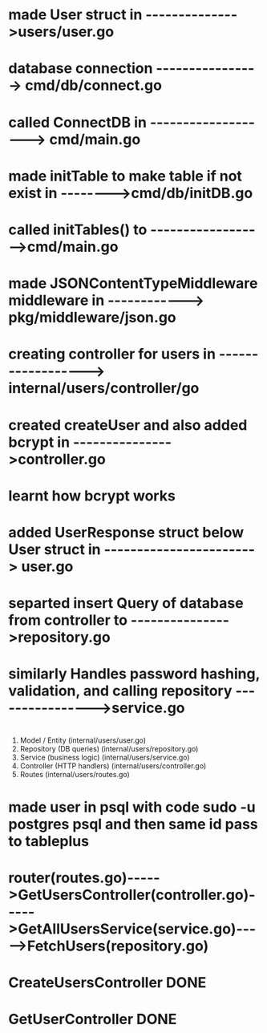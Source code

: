 # made User struct in -------------->users/user.go
# database connection ----------------> cmd/db/connect.go
# called ConnectDB in -------------------> cmd/main.go
# made initTable to make table if not exist in -------->cmd/db/initDB.go
# called initTables() to ------------------>cmd/main.go
# 
# made JSONContentTypeMiddleware middleware in ------------> pkg/middleware/json.go
# creating controller for users in ------------------> internal/users/controller/go
# created createUser and also added bcrypt in --------------->controller.go
# learnt how bcrypt works
# added UserResponse struct below User struct in -----------------------> user.go
#
# separted insert Query of database from controller to --------------->repository.go
# similarly Handles password hashing, validation, and calling repository ---------------->service.go
# 

1. Model / Entity (internal/users/user.go)
2. Repository (DB queries) (internal/users/repository.go)
3. Service (business logic) (internal/users/service.go)
4. Controller (HTTP handlers) (internal/users/controller.go)
5. Routes (internal/users/routes.go)
# 
# made user in psql with code sudo -u postgres psql and then same id pass to tableplus
#
#
#
# router(routes.go)----->GetUsersController(controller.go)----->GetAllUsersService(service.go)----->FetchUsers(repository.go)
#
# CreateUsersController DONE 
# GetUserController DONE
#
#
# 
#
#
#
#
#
#
#
#